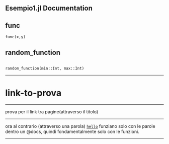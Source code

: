 ## Esempio1.jl Documentation

## func

```@docs
func(x,y)

```

## random_function

```@docs

random_function(min::Int, max::Int)
```


---

# link-to-prova

---

prova per il link tra pagine(attraverso il titolo)

---

ora al contrario (attraverso una parola) [`hello`](@ref)
funziano solo con le parole dentro un @docs, quindi fondamentalmente solo con le funzioni.

---